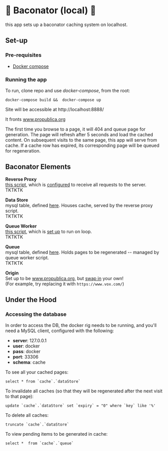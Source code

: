# 🥓 Baconator (local) 🥓

this app sets up a baconator caching system on localhost. 

## Set-up

### Pre-requisites
 - [Docker compose](https://docs.docker.com/compose/install/)

### Running the app  
To run, clone repo and use *docker-compose*, from the root:

`docker-compose build &&  docker-compose up`

Site will be accessible at http://localhost:8888/

It fronts www.propublica.org

The first time you browse to a page, it will 404 and queue page for generation. The page will refresh after 5 seconds and load the cached content. On subsequent visits to the same page, this app will serve from cache. If a cache row has expired, its corresponding page will be queued for regeneration.

## Baconator Elements

**Reverse Proxy**  
[this script](https://github.com/propublica/fakenator/blob/master/src/reverseProxy.php), which is [configured](https://github.com/propublica/fakenator/blob/master/src/.htaccess) to receive all requests to the server.  
TKTKTK   

**Data Store**  
mysql table, defined [here](https://github.com/propublica/fakenator/blob/master/createTables.sql#L5). Houses cache, served by the reverse proxy script.  
TKTKTK   

**Queue Worker**  
[this script](https://github.com/propublica/fakenator/blob/master/src/queueWorker.php), which is [set up](https://github.com/propublica/fakenator/blob/master/entrypoint.sh#L12-L16) to run on loop.  
TKTKTK   

**Queue**  
mysql table, defined [here](https://github.com/propublica/fakenator/blob/master/createTables.sql#L15). Holds pages to be regenerated -- managed by queue worker script.  
TKTKTK   

**Origin**  
Set up to be www.propublica.org, but [swap in](https://github.com/propublica/fakenator/blob/master/src/queueWorker.php#L93) your own!   
(For example, try replacing it with `https://www.vox.com/`)  


## Under the Hood

### Accessing the database
In order to access the DB, the docker rig needs to be running, and you'll need a MySQL client, configured with the following:  
 - **server**: 127.0.0.1
 - **user**: docker
 - **pass**: docker
 - **port**: 33306
 - **schema**: cache

To see all your cached pages:
```
select * from `cache`.`dataStore`
```

To invalidate all caches (so that they will be regenerated after the next visit to that page):
```
update `cache`.`dataStore` set `expiry` = "0" where `key` like '%'
```

To delete all caches:
```
truncate `cache`.`dataStore`
```

To view pending items to be generated in cache:
```
select *  from `cache`.`queue`
```


